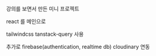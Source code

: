 강의를 보면서 만든 미니 프로젝트

react 를 메인으로

tailwindcss
tanstack-query
사용


추가로
firebase(authentication, realtime db)
cloudinary
연동
